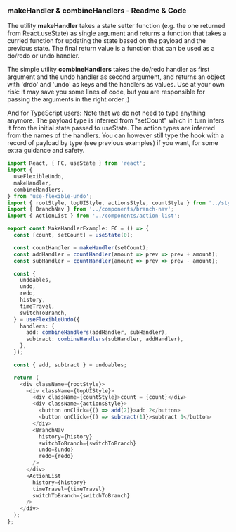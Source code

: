 ### makeHandler & combineHandlers - Readme & Code

The utility **makeHandler** takes a state setter function (e.g. the one returned from React.useState) as single argument and returns a function that takes a curried function for updating the state based on the payload and the previous state. The final return value is a function that can be used as a do/redo or undo handler.

The simple utility **combineHandlers** takes the do/redo handler as first argument and the undo handler as second argument, and returns an object with 'drdo' and 'undo' as keys and the handlers as values. Use at your own risk: It may save you some lines of code, but you are responsible for passing the arguments in the right order ;)

And for TypeScript users: Note that we do not need to type anything anymore. The payload type is inferred from "setCount" which in turn infers it from the initial state passed to useState. The action types are inferred from the names of the handlers. You can however still type the hook with a record of payload by type (see previous examples) if you want, for some extra guidance and safety.

```typescript
import React, { FC, useState } from 'react';
import {
  useFlexibleUndo,
  makeHandler,
  combineHandlers,
} from 'use-flexible-undo';
import { rootStyle, topUIStyle, actionsStyle, countStyle } from '../styles';
import { BranchNav } from '../components/branch-nav';
import { ActionList } from '../components/action-list';

export const MakeHandlerExample: FC = () => {
  const [count, setCount] = useState(0);

  const countHandler = makeHandler(setCount);
  const addHandler = countHandler(amount => prev => prev + amount);
  const subHandler = countHandler(amount => prev => prev - amount);

  const {
    undoables,
    undo,
    redo,
    history,
    timeTravel,
    switchToBranch,
  } = useFlexibleUndo({
    handlers: {
      add: combineHandlers(addHandler, subHandler),
      subtract: combineHandlers(subHandler, addHandler),
    },
  });

  const { add, subtract } = undoables;

  return (
    <div className={rootStyle}>
      <div className={topUIStyle}>
        <div className={countStyle}>count = {count}</div>
        <div className={actionsStyle}>
          <button onClick={() => add(2)}>add 2</button>
          <button onClick={() => subtract(1)}>subtract 1</button>
        </div>
        <BranchNav
          history={history}
          switchToBranch={switchToBranch}
          undo={undo}
          redo={redo}
        />
      </div>
      <ActionList
        history={history}
        timeTravel={timeTravel}
        switchToBranch={switchToBranch}
      />
    </div>
  );
};
```
